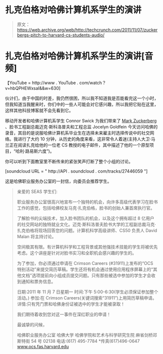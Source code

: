 # 扎克伯格对哈佛计算机系学生的演讲

> 原文：<https://web.archive.org/web/http://techcrunch.com/2011/11/07/zuckerbergs-pitch-to-harvard-cs-students-audio/>

# 扎克伯格对哈佛计算机系学生的演讲[音频]

【YouTube = http://www . YouTube . com/watch？v=hbQPHEWxsaI&&w=630]

伙计们，由于中国的时差，我仍然很困，所以我不知道我是否能看完这一个小时，但我知道当我醒来时，你们中的一些人可能会对它感兴趣，所以我把它贴在这里，这样其他科技博客就不会先看到它。

移动开发者和哈佛计算机系学生 Connor Swick 为我们带来了 [Mark Zuckerberg](https://web.archive.org/web/20230203150638/http://www.crunchbase.com/person/mark-zuckerberg) 、脸书工程副总裁迈克·斯科洛普夫和工程总监 Jocelyn Goldfein 今天访问哈佛的录音，其目的是说服哈佛计算机系毕业生在选择未来雇主时选择传说中的社交网络。我进行了大约 10 分钟，从历史的角度来看，这非常令人着迷(主持人大卫·马兰正在阅读扎克给他的一位老 CS 教授的电子邮件，其中描述了他的一个原型项目，“哈利·路易斯六度”)。

你可以听到下面教室里不断传来的紧张笑声打断了整个小组的讨论。

[soundcloud URL = " http://API . soundcloud . com/tracks/27446059 "]

这是哈佛职业服务办公室的一封信，向委员会推荐学生。

> 亲爱的 SEAS 学生们:
> 
> 职业服务办公室很高兴地宣布一个独特的机会，向许多高级代表学习在脸书工作的感觉，包括哈佛校友马克·扎克伯格，脸书的创始人兼首席执行官。
> 
> 了解脸书的尖端技术，加入脸书团队的机会，以及这个拥有超过 8 亿用户的社交网站的独特就业文化。迈克·斯科洛普夫脸书大学的工程副总裁马克·扎克伯格将现场回答您的问题。计算机科学高级讲师、CS50 负责人 David Malan 将主持讨论。
> 
> 空间极其有限。有计算机科学和工程背景或其他强技术技能的学生将被优先考虑。这个讲座是针对对脸书实习和全职机会感兴趣的学生的。
> 
> 为了参加，你必须通过申请在 Crimson Careers (#31911)上发布的“OCS 特别活动”来提交简历草稿。学生还将有机会通过使用应用程序屏幕上的“其他文档”选项提前向小组成员提交问题。只有那些被选中参加的学生才会收到通知和票务信息。
> 
> 日期:2011 年 11 月 7 日星期一
> 时间:下午 5:00-6:30(学生必须保证参加整个活动。)
> 参加:在 Crimson Careers(关键词搜索“31911”)上用简历草稿申请。
> 详情:只有凭门票和哈佛身份证被选中的学生才能被录取！
> 
> 我们期待着收到您对这一事件在深红职业的申请！
> 
> 最诚挚的问候，
> 
> 哈佛职业服务办公室
> 哈佛大学
> 哈佛学院和艺术与科学研究生院
> 麻省剑桥邓斯特街 54 号 02138
> 电话:(617) 495-7784 *传真(617)496-0647
> www.ocs.fas.harvard.edu